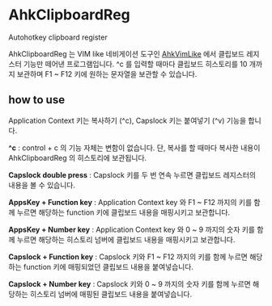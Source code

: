 # AhkClipboardReg
Autohotkey clipboard register

AhkClipboardReg 는 VIM like 네비게이션 도구인 [AhkVimLike](https://github.com/johngrib/AhkVimLike) 에서 클립보드 레지스터 기능만 떼어낸 프로그램입니다. ^c 를 입력할 때마다 클립보드 히스토리를 10 개까지 보관하며 F1 ~ F12 키에 원하는 문자열을 보관할 수 있습니다.

## how to use

Application Context 키는 복사하기 (^c), Capslock 키는 붙여넣기 (^v) 기능을 합니다.

__^c__ : control + c 의 기능 자체는 변함이 없습니다. 단, 복사를 할 때마다 복사한 내용이 AhkClipboardReg 의 히스토리에 보관됩니다.

__Capslock double press__ : Capslock 키를 두 번 연속 누르면 클립보드 레지스터의 내용을 볼 수 있습니다.

__AppsKey + Function key__ : Application Context key 와 F1 ~ F12 까지의 키를 함께 누르면 해당하는 function 키에 클립보드 내용을 매핑시키고 보관합니다.

__AppsKey + Number key__ : Application Context key 와 0 ~ 9 까지의 숫자 키를 함께 누르면 해당하는 히스토리 넘버에 클립보드 내용을 매핑시키고 보관합니다.

__Capslock + Function key__ : Capslock 키와 F1 ~ F12 까지의 키를 함께 누르면 해당하는 function 키에 매핑되었던 클립보드 내용을 붙여넣습니다.

__Capslock + Number key__ : Capslock 키와 0 ~ 9 까지의 숫자 키를 함께 누르면 해당하는 히스토리 넘버에 매핑된 클립보드 내용을 붙여넣습니다.
